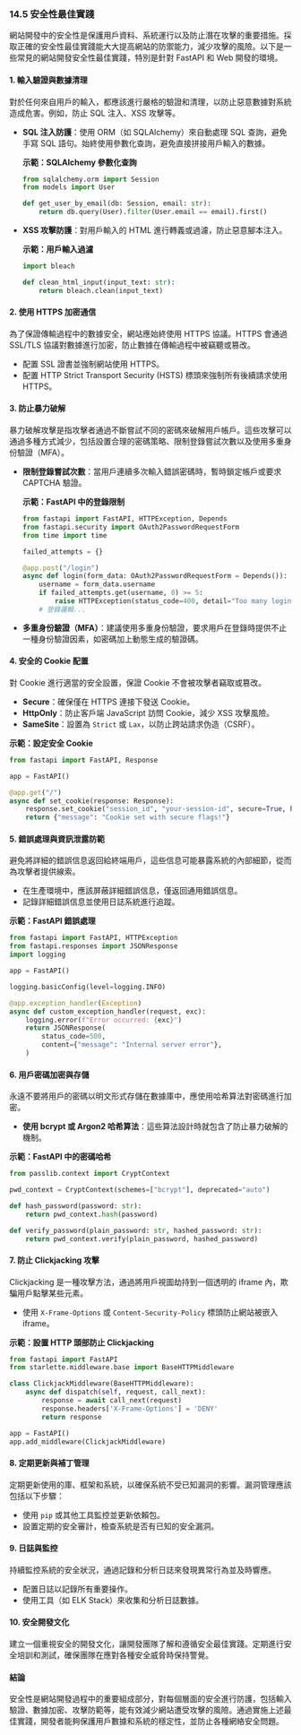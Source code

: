 ### **14.5 安全性最佳實踐**

網站開發中的安全性是保護用戶資料、系統運行以及防止潛在攻擊的重要措施。採取正確的安全性最佳實踐能大大提高網站的防禦能力，減少攻擊的風險。以下是一些常見的網站開發安全性最佳實踐，特別是針對 FastAPI 和 Web 開發的環境。

#### **1. 輸入驗證與數據清理**

對於任何來自用戶的輸入，都應該進行嚴格的驗證和清理，以防止惡意數據對系統造成危害。例如，防止 SQL 注入、XSS 攻擊等。

- **SQL 注入防護**：使用 ORM（如 SQLAlchemy）來自動處理 SQL 查詢，避免手寫 SQL 語句。始終使用參數化查詢，避免直接拼接用戶輸入的數據。
  
  **示範：SQLAlchemy 參數化查詢**
  ```python
  from sqlalchemy.orm import Session
  from models import User
  
  def get_user_by_email(db: Session, email: str):
      return db.query(User).filter(User.email == email).first()
  ```

- **XSS 攻擊防護**：對用戶輸入的 HTML 進行轉義或過濾，防止惡意腳本注入。

  **示範：用戶輸入過濾**
  ```python
  import bleach
  
  def clean_html_input(input_text: str):
      return bleach.clean(input_text)
  ```

#### **2. 使用 HTTPS 加密通信**

為了保證傳輸過程中的數據安全，網站應始終使用 HTTPS 協議。HTTPS 會通過 SSL/TLS 協議對數據進行加密，防止數據在傳輸過程中被竊聽或篡改。

- 配置 SSL 證書並強制網站使用 HTTPS。
- 配置 HTTP Strict Transport Security (HSTS) 標頭來強制所有後續請求使用 HTTPS。

#### **3. 防止暴力破解**

暴力破解攻擊是指攻擊者通過不斷嘗試不同的密碼來破解用戶帳戶。這些攻擊可以通過多種方式減少，包括設置合理的密碼策略、限制登錄嘗試次數以及使用多重身份驗證（MFA）。

- **限制登錄嘗試次數**：當用戶連續多次輸入錯誤密碼時，暫時鎖定帳戶或要求 CAPTCHA 驗證。
  
  **示範：FastAPI 中的登錄限制**
  ```python
  from fastapi import FastAPI, HTTPException, Depends
  from fastapi.security import OAuth2PasswordRequestForm
  from time import time

  failed_attempts = {}

  @app.post("/login")
  async def login(form_data: OAuth2PasswordRequestForm = Depends()):
      username = form_data.username
      if failed_attempts.get(username, 0) >= 5:
          raise HTTPException(status_code=400, detail="Too many login attempts, please try again later.")
      # 登錄邏輯...
  ```

- **多重身份驗證（MFA）**：建議使用多重身份驗證，要求用戶在登錄時提供不止一種身份驗證因素，如密碼加上動態生成的驗證碼。

#### **4. 安全的 Cookie 配置**

對 Cookie 進行適當的安全設置，保證 Cookie 不會被攻擊者竊取或篡改。

- **Secure**：確保僅在 HTTPS 連接下發送 Cookie。
- **HttpOnly**：防止客戶端 JavaScript 訪問 Cookie，減少 XSS 攻擊風險。
- **SameSite**：設置為 `Strict` 或 `Lax`，以防止跨站請求伪造（CSRF）。

**示範：設定安全 Cookie**
```python
from fastapi import FastAPI, Response

app = FastAPI()

@app.get("/")
async def set_cookie(response: Response):
    response.set_cookie("session_id", "your-session-id", secure=True, httponly=True, samesite="Strict")
    return {"message": "Cookie set with secure flags!"}
```

#### **5. 錯誤處理與資訊泄露防範**

避免將詳細的錯誤信息返回給終端用戶，這些信息可能暴露系統的內部細節，從而為攻擊者提供線索。

- 在生產環境中，應該屏蔽詳細錯誤信息，僅返回通用錯誤信息。
- 記錄詳細錯誤信息並使用日誌系統進行追蹤。

**示範：FastAPI 錯誤處理**
```python
from fastapi import FastAPI, HTTPException
from fastapi.responses import JSONResponse
import logging

app = FastAPI()

logging.basicConfig(level=logging.INFO)

@app.exception_handler(Exception)
async def custom_exception_handler(request, exc):
    logging.error(f"Error occurred: {exc}")
    return JSONResponse(
        status_code=500,
        content={"message": "Internal server error"},
    )
```

#### **6. 用戶密碼加密與存儲**

永遠不要將用戶的密碼以明文形式存儲在數據庫中，應使用哈希算法對密碼進行加密。

- **使用 bcrypt 或 Argon2 哈希算法**：這些算法設計時就包含了防止暴力破解的機制。

**示範：FastAPI 中的密碼哈希**
```python
from passlib.context import CryptContext

pwd_context = CryptContext(schemes=["bcrypt"], deprecated="auto")

def hash_password(password: str):
    return pwd_context.hash(password)

def verify_password(plain_password: str, hashed_password: str):
    return pwd_context.verify(plain_password, hashed_password)
```

#### **7. 防止 Clickjacking 攻擊**

Clickjacking 是一種攻擊方法，通過將用戶視圖劫持到一個透明的 iframe 內，欺騙用戶點擊某些元素。

- 使用 `X-Frame-Options` 或 `Content-Security-Policy` 標頭防止網站被嵌入 iframe。

**示範：設置 HTTP 頭部防止 Clickjacking**
```python
from fastapi import FastAPI
from starlette.middleware.base import BaseHTTPMiddleware

class ClickjackMiddleware(BaseHTTPMiddleware):
    async def dispatch(self, request, call_next):
        response = await call_next(request)
        response.headers['X-Frame-Options'] = 'DENY'
        return response

app = FastAPI()
app.add_middleware(ClickjackMiddleware)
```

#### **8. 定期更新與補丁管理**

定期更新使用的庫、框架和系統，以確保系統不受已知漏洞的影響。漏洞管理應該包括以下步驟：

- 使用 `pip` 或其他工具監控並更新依賴包。
- 設置定期的安全審計，檢查系統是否有已知的安全漏洞。

#### **9. 日誌與監控**

持續監控系統的安全狀況，通過記錄和分析日誌來發現異常行為並及時響應。

- 配置日誌以記錄所有重要操作。
- 使用工具（如 ELK Stack）來收集和分析日誌數據。

#### **10. 安全開發文化**

建立一個重視安全的開發文化，讓開發團隊了解和遵循安全最佳實踐。定期進行安全培訓和測試，確保團隊在應對各種安全威脅時保持警覺。

#### **結論**

安全性是網站開發過程中的重要組成部分，對每個層面的安全進行防護，包括輸入驗證、數據加密、攻擊防範等，能有效減少網站遭受攻擊的風險。通過實施上述最佳實踐，開發者能夠保護用戶數據和系統的穩定性，並防止各種網絡安全問題。